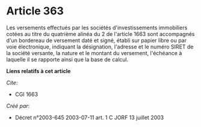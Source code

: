 # Article 363

Les versements effectués par les sociétés d'investissements immobiliers cotées au titre du quatrième alinéa du 2 de l'article
1663 sont accompagnés d'un bordereau de versement daté et signé, établi sur papier libre ou par voie électronique, indiquant
la désignation, l'adresse et le numéro SIRET de la société versante, la nature et le montant du versement, l'échéance à
laquelle il se rapporte ainsi que la base de calcul.

**Liens relatifs à cet article**

_Cite_:

  - CGI 1663

_Créé par_:

  - Décret n°2003-645 2003-07-11 art. 1 C JORF 13 juillet 2003
